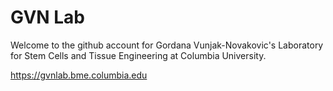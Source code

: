 # GVN Lab

Welcome to the github account for Gordana Vunjak-Novakovic's Laboratory for Stem Cells and Tissue Engineering at Columbia University. 

https://gvnlab.bme.columbia.edu
